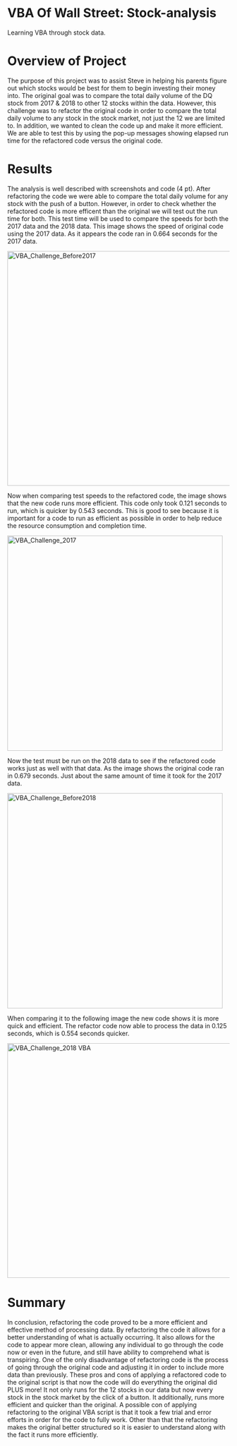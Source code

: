# VBA Of Wall Street: Stock-analysis
Learning VBA through stock data. 

# Overview of Project
  The purpose of this project was to assist Steve in helping his parents figure out which stocks would be best for them to begin investing their money into. The original goal was to compare the total daily volume of the DQ stock from 2017 & 2018 to other 12 stocks within the data. However, this challenge was to refactor the original code in order to compare the total daily volume to any stock in the stock market, not just the 12 we are limited to. In addition, we wanted to clean the code up and make it more efficient. We are able to test this by using the pop-up messages showing elapsed run time for the refactored code versus the original code.

# Results
The analysis is well described with screenshots and code (4 pt).
  After refactoring the code we were able to compare the total daily volume for any stock with the push of a button. However, in order to check whether the refactored code is more efficent than the original we will test out the run time for both. This test time will be used to compare the speeds for both the 2017 data and the 2018 data. 
  This image shows the speed of original code using the 2017 data. As it appears the code ran in 0.664 seconds for the 2017 data. 

<img width="532" alt="VBA_Challenge_Before2017" src="https://user-images.githubusercontent.com/117120227/204113490-c67177e7-c430-411d-bc54-378160d3141f.png">
 
  Now when comparing test speeds to the refactored code, the image shows that the new code runs more efficient. This code only took 0.121 seconds to run, which is quicker by 0.543 seconds. This is good to see because it is important for a code to run as efficient as possible in order to help reduce the resource consumption and completion time. 
  
<img width="488" alt="VBA_Challenge_2017" src="https://user-images.githubusercontent.com/117120227/204113492-0cf2de80-95ea-415c-907f-446da984bf94.png">
 
 Now the test must be run on the 2018 data to see if the refactored code works just as well with that data. As the image shows the original code ran in 0.679 seconds. Just about the same amount of time it took for the 2017 data.
 
<img width="488" alt="VBA_Challenge_Before2018" src="https://user-images.githubusercontent.com/117120227/204113507-139fef84-0600-4663-aa7a-1d3514e2c669.png">
  
  When comparing it to the following image the new code shows it is more quick and efficient. The refactor code now able to process the data in 0.125 seconds, which is 0.554 seconds quicker.
  
<img width="532" alt="VBA_Challenge_2018 VBA" src="https://user-images.githubusercontent.com/117120227/204113509-adf7ee77-67f0-48a4-9331-2b8efa9ad174.png">

# Summary
  In conclusion, refactoring the code proved to be a more efficient and effective method of processing data. By refactoring the code it allows for a better understanding of what is actually occurring. It also allows for the code to appear more clean, allowing any individual to go through the code now or even in the future, and still have ability to comprehend what is transpiring. One of the only disadvantage of refactoring code is the process of going through the original code and adjusting it in order to include more data than previously. 
  These pros and cons of applying a refactored code to the original script is that now the code will do everything the original did PLUS more! It not only runs for the 12 stocks in our data but now every stock in the stock market by the click of a button. It additionally, runs more efficient and quicker than the original. A possible con of applying refactoring to the original VBA script is that it took a few trial and error efforts in order for the code to fully work. Other than that the refactoring makes the original better structured so it is easier to understand along with the fact it runs more efficiently. 
